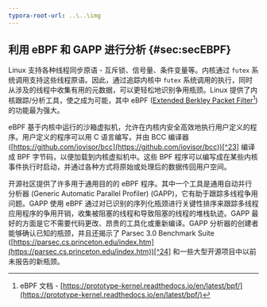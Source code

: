 ```yaml
---
typora-root-url: ..\..\img
---
```


## 利用 eBPF 和 GAPP 进行分析 {#sec:secEBPF}

Linux 支持各种线程同步原语 - 互斥锁、信号量、条件变量等。内核通过 `futex` 系统调用支持这些线程原语。因此，通过追踪内核中 `futex` 系统调用的执行，同时从涉及的线程中收集有用的元数据，可以更轻松地识别争用瓶颈。Linux 提供了内核跟踪/分析工具，使之成为可能，其中 eBPF ([Extended Berkley Packet Filter](https://prototype-kernel.readthedocs.io/en/latest/bpf/)[^22]) 的功能最为强大。

eBPF 基于内核中运行的沙箱虚拟机，允许在内核内安全高效地执行用户定义的程序。用户定义的程序可以用 C 语言编写，并由 BCC 编译器 ([https://github.com/iovisor/bcc](https://github.com/iovisor/bcc))[^23] 编译成 BPF 字节码，以便加载到内核虚拟机中。这些 BPF 程序可以编写成在某些内核事件执行时启动，并通过各种方式将原始或处理后的数据传回用户空间。

开源社区提供了许多用于通用目的的 eBPF 程序。其中一个工具是通用自动并行分析器 (Generic Automatic Parallel Profiler) (GAPP)，它有助于跟踪多线程争用问题。GAPP 使用 eBPF 通过对已识别的序列化瓶颈进行关键性排序来跟踪多线程应用程序的争用开销，收集被阻塞的线程和导致阻塞的线程的堆栈轨迹。GAPP 最好的方面是它不需要代码更改、昂贵的工具化或重新编译。GAPP 分析器的创建者能够确认已知的瓶颈，并且还揭示了 Parsec 3.0 Benchmark Suite ([https://parsec.cs.princeton.edu/index.htm](https://parsec.cs.princeton.edu/index.htm))[^24] 和一些大型开源项目中以前未报告的新瓶颈。

[^22]: eBPF 文档 - [https://prototype-kernel.readthedocs.io/en/latest/bpf/](https://prototype-kernel.readthedocs.io/en/latest/bpf/)
[^23]: BCC 编译器 - [https://github.com/iovisor/bcc](https://github.com/iovisor/bcc)
[^24]: Parsec 3.0 基准测试套件 - [https://parsec.cs.princeton.edu/index.htm](https://parsec.cs.princeton.edu/index.htm)
